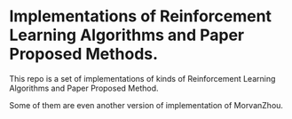 # Implementations of Reinforcement Learning Algorithms and Paper Proposed Methods.

This repo is a set of implementations of kinds of Reinforcement Learning Algorithms and Paper Proposed Method.

Some of them are even another version of implementation of MorvanZhou.